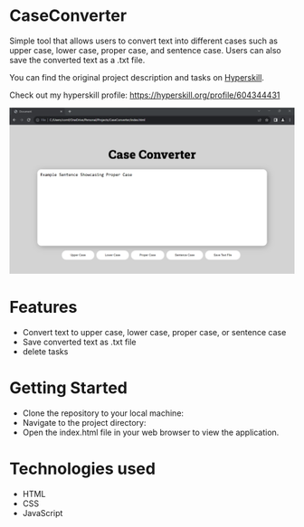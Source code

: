 # CaseConverter
Simple tool that allows users to convert text into different cases such as upper case, lower case, proper case, and sentence case. Users can also save the converted text as a .txt file.

You can find the original project description and tasks on [Hyperskill](https://hyperskill.org/projects/193?track=5).

Check out my hyperskill profile: https://hyperskill.org/profile/604344431

<img src="https://github.com/Joel-Cornfield/CaseConverter/blob/main/screenshot.png">

# Features #
* Convert text to upper case, lower case, proper case, or sentence case
* Save converted text as .txt file
* delete tasks

# Getting Started #
* Clone the repository to your local machine:
* Navigate to the project directory:
* Open the index.html file in your web browser to view the application.

# Technologies used
* HTML
* CSS
* JavaScript
